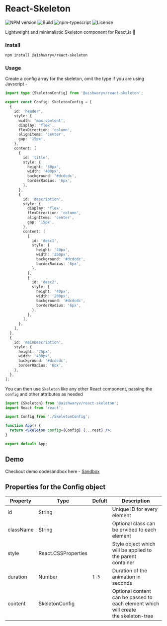 # React-Skeleton

![NPM version][npm-url]
![Build][github-build-url]
![npm-typescript][npm-typescript]
![License][github-license-url]

Lightweight and minimalistic Skeleton component for ReactJs 🎉

### Install

```bash
npm install @aishwaryv/react-skeleton
```

### Usage

Create a config array for the skeleton, omit the type if you are using Javscript -

```ts
import type {SkeletonConfig} from '@aishwaryv/react-skeleton';

export const Config: SkeletonConfig = [
  {
    id: 'header',
    style: {
      width: 'max-content',
      display: 'flex',
      flexDirection: 'column',
      alignItems: 'center',
      gap: '15px',
    },
    content: [
      {
        id: 'title',
        style: {
          height: '30px',
          width: '400px',
          background: '#dcdcdc',
          borderRadius: '6px',
        },
      },
      {
        id: 'description',
        style: {
          display: 'flex',
          flexDirection: 'column',
          alignItems: 'center',
          gap: '15px',
        },
        content: [
          {
            id: 'desc1',
            style: {
              height: '40px',
              width: '250px',
              background: '#dcdcdc',
              borderRadius: '6px',
            },
          },
          {
            id: 'desc2',
            style: {
              height: '40px',
              width: '200px',
              background: '#dcdcdc',
              borderRadius: '6px',
            },
          },
        ],
      },
    ],
  },
  {
    id: 'mainDescription',
    style: {
      height: '75px',
      width: '430px',
      background: '#dcdcdc',
      borderRadius: '6px',
    },
  },
];
```

You can then use `Skeleton` like any other React component, passing the `config` and other attributes as needed

```jsx
import {Skeleton} from '@aishwaryv/react-skeleton';
import React from 'react';

import Config from './SkeletonConfig';

function App() {
  return <Skeleton config={Config} {...rest} />;
}

export default App;
```

## Demo

Checkout demo codesandbox here - [Sandbox](https://codesandbox.io/p/devbox/w7kqhq?file=%2Fsrc%2FApp.tsx%3A9%2C2 'Demo')

## Properties for the Config object

| Property  | Type                | Defult | Description                                                                        |
| --------- | ------------------- | ------ | ---------------------------------------------------------------------------------- |
| id        | String              |        | Unique ID for every element                                                        |
| className | String              |        | Optional class can be prvided to each element                                      |
| style     | React.CSSProperties |        | Style object which will be applied to the parent container                         |
| duration  | Number              | `1.5`  | Duration of the animation in seconds                                               |
| content   | SkeletonConfig      |        | Optional content can be passed to each element which will create the skeleton-tree |

[npm-url]: https://www.npmjs.com/package/@aishwaryv/react-skeleton
[npm-image]: https://img.shields.io/npm/v/@aishwaryv/react-skeleton
[github-license]: https://img.shields.io/github/license/aishwaryvishwakarma/React-Skeleton
[github-license-url]: https://github.com/aishwaryvishwakarma/React-Skeleton/blob/master/LICENSE
[github-build]: https://github.com/aishwaryvishwakarma/React-Skeleton/actions/workflows/publish.yml/badge.svg
[github-build-url]: https://github.com/aishwaryvishwakarma/React-Skeleton/actions/workflows/publish.yml
[npm-typescript]: https://img.shields.io/npm/types/@aishwaryv/react-skeleton
